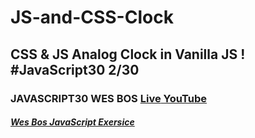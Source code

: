 # JS-and-CSS-Clock
## CSS &amp; JS Analog Clock in Vanilla JS ! #JavaScript30 2/30
### JAVASCRIPT30 WES BOS [Live](https://artanmerko.github.io/JS-and-CSS-Clock/)[ YouTube](https://www.youtube.com/watch?v=xu87YWbr4X0&list=PLu8EoSxDXHP6CGK4YVJhL_VWetA865GOH&index=2)



##### [Wes Bos JavaScript Exersice](https://javascript30.com/)
